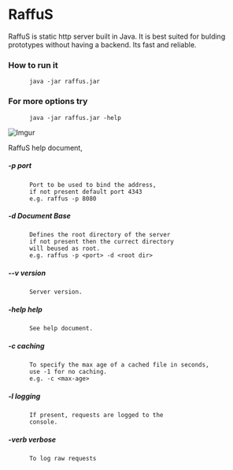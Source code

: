 # RaffuS

RaffuS is static http server built in Java. It is best suited for bulding prototypes without having a backend. Its fast and reliable.

### How to run it

          java -jar raffus.jar

### For more options try

          java -jar raffus.jar -help

![Imgur](https://i.imgur.com/fPILxU7.png)


RaffuS help document,

##### -p        port

          Port to be used to bind the address,
          if not present default port 4343
          e.g. raffus -p 8080 

##### -d        Document Base

          Defines the root directory of the server
          if not present then the currect directory
          will beused as root.
          e.g. raffus -p <port> -d <root dir>

##### --v       version

          Server version.

##### -help     help

          See help document.

##### -c        caching

          To specify the max age of a cached file in seconds,
          use -1 for no caching.
          e.g. -c <max-age>

##### -l        logging

          If present, requests are logged to the
          console.


##### -verb     verbose

          To log raw requests
